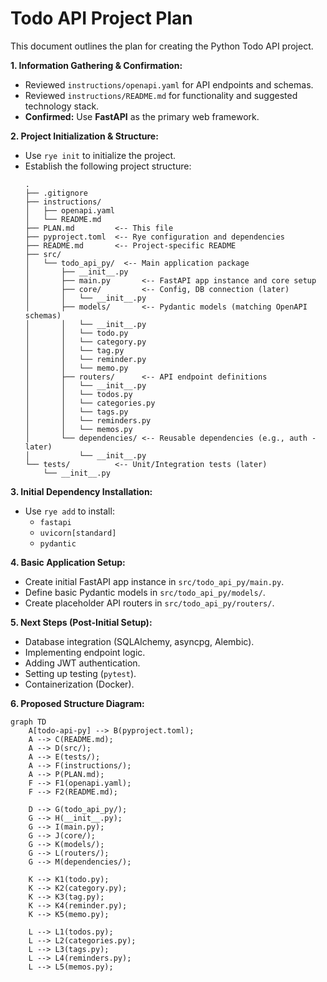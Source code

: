 # Todo API Project Plan

This document outlines the plan for creating the Python Todo API project.

**1. Information Gathering & Confirmation:**

*   Reviewed `instructions/openapi.yaml` for API endpoints and schemas.
*   Reviewed `instructions/README.md` for functionality and suggested technology stack.
*   **Confirmed:** Use **FastAPI** as the primary web framework.

**2. Project Initialization & Structure:**

*   Use `rye init` to initialize the project.
*   Establish the following project structure:
    ```
    .
    ├── .gitignore
    ├── instructions/
    │   ├── openapi.yaml
    │   └── README.md
    ├── PLAN.md         <-- This file
    ├── pyproject.toml  <-- Rye configuration and dependencies
    ├── README.md       <-- Project-specific README
    ├── src/
    │   └── todo_api_py/  <-- Main application package
    │       ├── __init__.py
    │       ├── main.py       <-- FastAPI app instance and core setup
    │       ├── core/         <-- Config, DB connection (later)
    │       │   └── __init__.py
    │       ├── models/       <-- Pydantic models (matching OpenAPI schemas)
    │       │   └── __init__.py
    │       │   └── todo.py
    │       │   └── category.py
    │       │   └── tag.py
    │       │   └── reminder.py
    │       │   └── memo.py
    │       ├── routers/      <-- API endpoint definitions
    │       │   └── __init__.py
    │       │   └── todos.py
    │       │   └── categories.py
    │       │   └── tags.py
    │       │   └── reminders.py
    │       │   └── memos.py
    │       └── dependencies/ <-- Reusable dependencies (e.g., auth - later)
    │           └── __init__.py
    └── tests/          <-- Unit/Integration tests (later)
        └── __init__.py
    ```

**3. Initial Dependency Installation:**

*   Use `rye add` to install:
    *   `fastapi`
    *   `uvicorn[standard]`
    *   `pydantic`

**4. Basic Application Setup:**

*   Create initial FastAPI app instance in `src/todo_api_py/main.py`.
*   Define basic Pydantic models in `src/todo_api_py/models/`.
*   Create placeholder API routers in `src/todo_api_py/routers/`.

**5. Next Steps (Post-Initial Setup):**

*   Database integration (SQLAlchemy, asyncpg, Alembic).
*   Implementing endpoint logic.
*   Adding JWT authentication.
*   Setting up testing (`pytest`).
*   Containerization (Docker).

**6. Proposed Structure Diagram:**

```mermaid
graph TD
    A[todo-api-py] --> B(pyproject.toml);
    A --> C(README.md);
    A --> D(src/);
    A --> E(tests/);
    A --> F(instructions/);
    A --> P(PLAN.md);
    F --> F1(openapi.yaml);
    F --> F2(README.md);

    D --> G(todo_api_py/);
    G --> H(__init__.py);
    G --> I(main.py);
    G --> J(core/);
    G --> K(models/);
    G --> L(routers/);
    G --> M(dependencies/);

    K --> K1(todo.py);
    K --> K2(category.py);
    K --> K3(tag.py);
    K --> K4(reminder.py);
    K --> K5(memo.py);

    L --> L1(todos.py);
    L --> L2(categories.py);
    L --> L3(tags.py);
    L --> L4(reminders.py);
    L --> L5(memos.py);